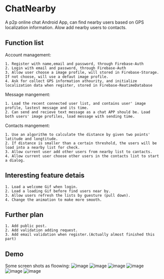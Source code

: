 # ChatNearby
A p2p online chat Android App, can find nearby users based on GPS localization information. Alow add nearby users to contacts.

Function list
-----------
Account management:
    
    1. Register with name,email and password, through Firebase-Auth
    2. Login with email and password, through Firebase-Auth
    3. Allow user choose a image profile, will stored in Firebase-Storage. If not choose, will use a defaut image profile.
    4. Ask for collect GPS information athourity, and initialize localization data when register, stored in Firebase-ReatimeDatabase

Message mangement:
    
    1. Load the recent connected user list, and contains user' image profile, lastest message and its time. 
    2. Can send and recieve text message as a chat APP should be. Load both users' image profiles, load message with sending time.
    
    
Contacts mangement:
    
    1. Use an algorithm to calculate the distance by given two points' latitude and longtitude.
    2. If distance is smaller than a certain threshold, the users will be load into a nearby list for check.
    3. Allow current user add other users from nearby list to cantacts.
    4. Allow current user choose other users in the contacts list to start a dialog.


Interesting feature detais
----------

    1. Load a welcome Gif when login. 
    2. Load a loading Gif before find users near by.
    3. Allow users refresh the lists by guesture (pull down).
    4. Change the animation to make more smooth.

Further plan
-----------

    1. Add public post.
    2. Add validation adding request.
    3. Add email validation when register.(Actually almost finished this part)
    
Demo
------
Some screen shots as floowing: 
    ![image](https://github.com/donaldmyshen/ChatNearby/blob/master/image/register.png)
    ![image](https://github.com/donaldmyshen/ChatNearby/blob/master/image/login.png)
    ![image](https://github.com/donaldmyshen/ChatNearby/blob/master/image/menu.png)
    ![image](https://github.com/donaldmyshen/ChatNearby/blob/master/image/contacts.png)
    ![image](https://github.com/donaldmyshen/ChatNearby/blob/master/image/loading.png)
    ![image](https://github.com/donaldmyshen/ChatNearby/blob/master/image/nearby.png)
